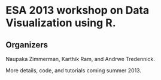 # ESA 2013 workshop on Data Visualization using R.

## Organizers
Naupaka Zimmerman, Karthik Ram, and Andrwe Tredennick.

More details, code, and tutorials coming summer 2013.
